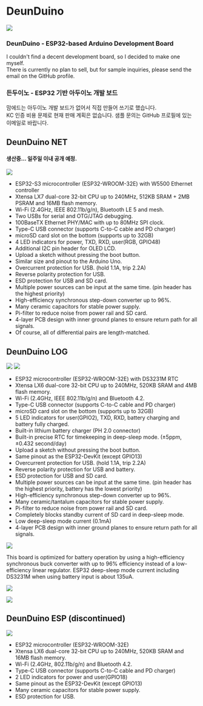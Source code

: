 # DeunDuino
![](./images/DD_Main.png)

### DeunDuino - ESP32-based Arduino Development Board
I couldn't find a decent development board, so I decided to make one myself.<br>
There is currently no plan to sell, but for sample inquiries, please send the email on the GitHub profile.

### 든두이노 - ESP32 기반 아두이노 개발 보드
맘에드는 아두이노 개발 보드가 없어서 직접 만들어 쓰기로 했습니다.<br>
KC 인증 비용 문제로 현재 판매 계획은 없습니다. 샘플 문의는 GitHub 프로필에 있는 이메일로 바랍니다.



## DeunDuino NET
#### 생산중... 일주일 이내 공개 예정.
![](./images/DD_NET_3D.png)

- ESP32-S3 microcontroller (ESP32-WROOM-32E) with W5500 Ethernet controller
- Xtensa LX7 dual-core 32-bit CPU up to 240MHz, 512KB SRAM + 2MB PSRAM and 16MB flash memory.
- Wi-Fi (2.4GHz, IEEE 802.11b/g/n), Bluetooth LE 5 and mesh.
- Two USBs for serial and OTG/JTAG debugging.
- 100BaseTX Ethernet PHY/MAC with up to 80MHz SPI clock.
- Type-C USB connector (supports C-to-C cable and PD charger)
- microSD card slot on the bottom (supports up to 32GB)
- 4 LED indicators for power, TXD, RXD, user(RGB, GPIO48)
- Additional I2C pin header for OLED LCD.
- Upload a sketch without pressing the boot button.
- Similar size and pinout to the Arduino Uno.
- Overcurrent protection for USB. (hold 1.1A, trip 2.2A)
- Reverse polarity protection for USB.
- ESD protection for USB and SD card.
- Multiple power sources can be input at the same time. (pin header has the highest priority)
- High-efficiency synchronous step-down converter up to 96%.
- Many ceramic capacitors for stable power supply.
- Pi-filter to reduce noise from power rail and SD card.
- 4-layer PCB design with inner ground planes to ensure return path for all signals.
- Of course, all of differential pairs are length-matched.



## DeunDuino LOG
![](./images/DD_LOG_1.png)
![](./images/DD_LOG_2.png)

- ESP32 microcontroller (ESP32-WROOM-32E) with DS3231M RTC
- Xtensa LX6 dual-core 32-bit CPU up to 240MHz, 520KB SRAM and 4MB flash memory.
- Wi-Fi (2.4GHz, IEEE 802.11b/g/n) and Bluetooth 4.2.
- Type-C USB connector (supports C-to-C cable and PD charger)
- microSD card slot on the bottom (supports up to 32GB)
- 5 LED indicators for user(GPIO2), TXD, RXD, battery charging and battery fully charged.
- Built-in lithium battery charger (PH 2.0 connector)
- Built-in precise RTC for timekeeping in deep-sleep mode. (±5ppm, ±0.432 second/day)
- Upload a sketch without pressing the boot button.
- Same pinout as the ESP32-DevKit (except GPIO13)
- Overcurrent protection for USB. (hold 1.1A, trip 2.2A)
- Reverse polarity protection for USB and battery.
- ESD protection for USB and SD card.
- Multiple power sources can be input at the same time. (pin header has the highest priority, battery has the lowest priority)
- High-efficiency synchronous step-down converter up to 96%.
- Many ceramic/tantalum capacitors for stable power supply.
- Pi-filter to reduce noise from power rail and SD card.
- Completely blocks standby current of SD card in deep-sleep mode.
- Low deep-sleep mode current (0.1mA)
- 4-layer PCB design with inner ground planes to ensure return path for all signals.

![](./images/DD_LOG_RevA_Artwork.png)

This board is optimized for battery operation by using a high-efficiency synchronous buck converter with up to 96% efficiency instead of a low-efficiency linear regulator.
ESP32 deep-sleep mode current including DS3231M when using battery input is about 135uA.

![](./images/DD_LOG_Efficiency.png)

![](./images/DD_LOG_Thermal.png)



## DeunDuino ESP (discontinued)
![](./images/DD_ESP.png)

- ESP32 microcontroller (ESP32-WROOM-32E)
- Xtensa LX6 dual-core 32-bit CPU up to 240MHz, 520KB SRAM and 16MB flash memory.
- Wi-Fi (2.4GHz, 802.11b/g/n) and Bluetooth 4.2.
- Type-C USB connector (supports C-to-C cable and PD charger)
- 2 LED indicators for power and user(GPIO18)
- Same pinout as the ESP32-DevKit (except GPIO13)
- Many ceramic capacitors for stable power supply.
- ESD protection for USB.
